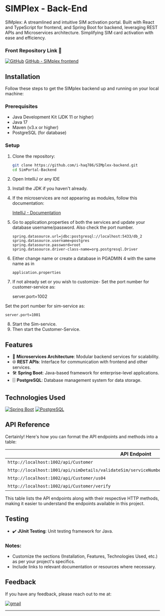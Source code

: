 
# SIMPlex - Back-End

SIMplex: A streamlined and intuitive SIM activation portal. Built with React and TypeScript for frontend, and Spring Boot for backend, leveraging REST APIs and Microservices architecture. Simplifying SIM card activation with ease and efficiency.

### Front Repository Link 🔗
[![GitHub](https://img.shields.io/badge/GitHub-181717?style=for-the-badge&logo=github&logoColor=white)](#)
[GitHub - SIMplex frontend](https://github.com/i-haq786/SIMplex-backend.git)

## Installation

Follow these steps to get the SIMplex backend up and running on your local machine:

### Prerequisites

- Java Development Kit (JDK 11 or higher)
- Java 17
- Maven (v3.x or higher)
- PostgreSQL (for database)

### Setup

1. Clone the repository:

   ```bash
   git clone https://github.com/i-haq786/SIMplex-backend.git
   cd SimPortal-Backend
   ```

2. Open IntelliJ or any IDE 
3. Install the JDK if you haven't already.
4. If the microservices are not appearing as modules, follow this documentation: 
    
    [IntelliJ - Documentation](https://www.jetbrains.com/help/idea/creating-and-managing-modules.html)
    
5. Go to application.properties of both the services and update your database username/password. Also check the port number.

    ```
    spring.datasource.url=jdbc:postgresql://localhost:5433/db_2
    spring.datasource.username=postgres
    spring.datasource.password=root
    spring.datasource.driver-class-name=org.postgresql.Driver
    ```

6. Either change name or create a database in PGADMIN 4 with the same name as in 
    ```
    application.properties
    ```
7. If not already set or you wish to customize-
Set the port number for customer-service as:
    
    server.port=1002
    

Set the port number for sim-service as:

    server.port=1001
    
8. Start the Sim-service.
6. Then start the Customer-Service.

   
   

## Features

- 🚀 **Microservices Architecture**: Modular backend services for scalability.
- 🌐 **REST APIs**: Interface for communication with frontend and other services.
- 🛠️ **Spring Boot**: Java-based framework for enterprise-level applications.
- 🗄️ **PostgreSQL**: Database management system for data storage.

## Technologies Used

[![Spring Boot](https://img.shields.io/badge/Spring_Boot-6DB33F?style=for-the-badge&logo=spring-boot&logoColor=white)](#)
[![PostgreSQL](https://img.shields.io/badge/PostgreSQL-336791?style=for-the-badge&logo=postgresql&logoColor=white)](#)

## API Reference
Certainly! Here's how you can format the API endpoints and methods into a table:

| API Endpoint                                                                                      | Method |
|---------------------------------------------------------------------------------------------------|--------|
| `http://localhost:1002/api/Customer`                                                              | GET    |
| `http://localhost:1001/api/simDetails/validateSim/serviceNumber/${serviceNumber}/simNumber/${simNumber}` | GET    |
| `http://localhost:1002/api/Customer/us04`                                                         | POST   |
| `http://localhost:1002/api/Customer/verify`                                                       | POST   |

This table lists the API endpoints along with their respective HTTP methods, making it easier to understand the endpoints available in this project. 

## Testing

- ✔️ **JUnit Testing**: Unit testing framework for Java.

### Notes:

- Customize the sections (Installation, Features, Technologies Used, etc.) as per your project's specifics.
- Include links to relevant documentation or resources where necessary.

## Feedback

If you have any feedback, please reach out to me at:

[![gmail](https://img.shields.io/badge/gmail-D14836?style=for-the-badge&logo=gmail&logoColor=white)](mailto:your-email@gmail.com)

---

